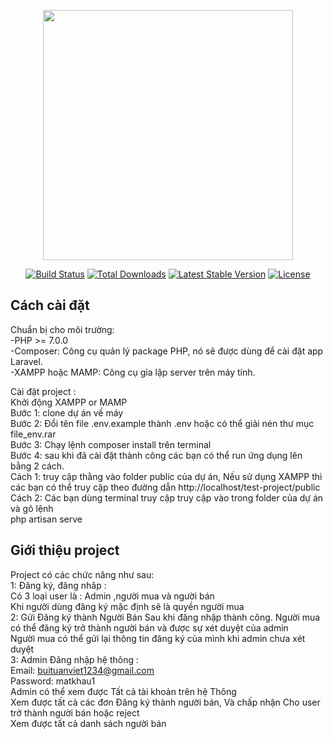 <p align="center"><img src="https://res.cloudinary.com/dtfbvvkyp/image/upload/v1566331377/laravel-logolockup-cmyk-red.svg" width="400"></p>

<p align="center">
<a href="https://travis-ci.org/laravel/framework"><img src="https://travis-ci.org/laravel/framework.svg" alt="Build Status"></a>
<a href="https://packagist.org/packages/laravel/framework"><img src="https://poser.pugx.org/laravel/framework/d/total.svg" alt="Total Downloads"></a>
<a href="https://packagist.org/packages/laravel/framework"><img src="https://poser.pugx.org/laravel/framework/v/stable.svg" alt="Latest Stable Version"></a>
<a href="https://packagist.org/packages/laravel/framework"><img src="https://poser.pugx.org/laravel/framework/license.svg" alt="License"></a>
</p>

## Cách cài đặt 
Chuẩn bị cho môi trường:</br>
-PHP >= 7.0.0</br>
-Composer: Công cụ quản lý package PHP, nó sẽ được dùng để cài đặt app Laravel.</br>
-XAMPP hoặc MAMP: Công cụ gỉa lập server trên máy tính.</br>

Cài đặt project :</br>
Khởi động XAMPP or MAMP</br>
Bước 1: clone dự án về máy</br>
Bước 2: Đổi tên file .env.example thành .env hoặc có thể giải nén thư mục file_env.rar</br>
Bước 3: Chạy lệnh composer install trên terminal </br>
Bước 4: sau khi đã cài đặt thành công các bạn có thể run ứng dụng lên bằng 2 cách.</br>
    Cách 1: truy cập thằng vào folder public của dự án, Nếu sử dụng XAMPP thì các bạn có thể truy cập theo đường dẫn
    http://localhost/test-project/public </br>
    Cách 2: Các bạn dùng terminal truy cập truy cập vào trong folder của dự án và gõ lệnh </br>
    php artisan serve
    
## Giới thiệu project
Project có các chức năng như sau:</br>
1: Đăng ký, đăng nhâp : </br>
Có 3 loại user là : Admin ,người mua và người bán </br>
Khi người dùng đăng ký mặc định sẽ là quyền người mua </br>
2: Gửi Đăng ký thành Người Bán
Sau khi đăng nhập thành công. Người mua có thể đăng ký trở thành người bán và được sự xét duyệt của admin </br>
Người mua có thể gửi lại thông tin đăng ký của mình khi  admin chưa xét duyệt </br>
3: Admin Đăng nhập hệ thông :</br>
Email: buituanviet1234@gmail.com </br>
Password: matkhau1</br>
Admin có thể xem được Tất cả tài khoản trên hệ Thông </br>
Xem được tất cả các đơn Đăng ký thành người bán, Và chấp nhận Cho user trở thành người bán hoặc reject  </br>
Xem được tất cả danh sách người bán





